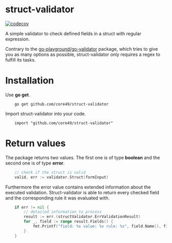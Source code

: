 # struct-validator
[![codecov](https://codecov.io/gh/core49/struct-validator/branch/main/graph/badge.svg?token=X1WRWVFOZG)](https://codecov.io/gh/core49/struct-validator)

A simple validator to check defined fields in a struct with regular expression.

Contrary to the [go-playground/go-validator](https://github.com/go-playground/validator) package, which tries to give you as many options as possible, struct-validator only requires a regex to fulfill its tasks.

# Installation

Use **go get**.

        go get github.com/core49/struct-validator

Import struct-validator into your code.

        import "github.com/core49/struct-validator"

# Return values



The package returns two values. The first one is of type **boolean** and the second one is of type **error**.

```go
	// check if the struct is valid
	valid, err := validator.Struct(formInput)
```

Furthermore the error value contains extended information about the executed validation. Struct-validator is able to return every checked field and the corresponding rule it was evaluated with.

```go
	if err != nil {
		// detailed information to process
		result := err.(structValidator.ErrValidationResult)
		for _, field := range result.Fields() {
			fmt.Printf("field: %s value: %v rule: %s", field.Name(), field.Value(), field.Rule())
		}
	}
```
